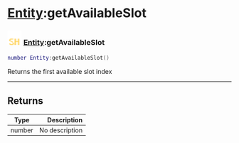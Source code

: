 # [Entity](../entity/README.md):getAvailableSlot

### <img src="../../.gitbook/assets/shared.png" width="32" height="32" /> [Entity](../entity/README.md):getAvailableSlot

```lua
number Entity:getAvailableSlot()
```

Returns the first available slot index<br>

-----------------
## Returns

| Type   | Description |
| ------ | ----------: |
| number | No description |
